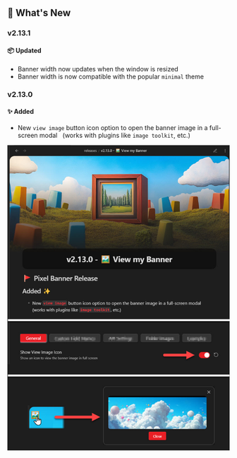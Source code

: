 ## 🎉 What's New

### v2.13.1
#### 📦 Updated
- Banner width now updates when the window is resized
- Banner width is now compatible with the popular `minimal` theme

### v2.13.0
#### ✨ Added
- New `view image` button icon option to open the banner image in a full-screen modal  
  (works with plugins like `image toolkit`, etc.)

[![screenshot](https://raw.githubusercontent.com/jparkerweb/ref/refs/heads/main/equill-labs/pixel-banner/pixel-banner-v2.13.0.jpg)](https://raw.githubusercontent.com/jparkerweb/ref/refs/heads/main/equill-labs/pixel-banner/pixel-banner-v2.13.0.jpg)